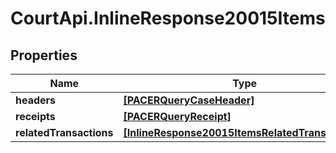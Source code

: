 # CourtApi.InlineResponse20015Items

## Properties
Name | Type | Description | Notes
------------ | ------------- | ------------- | -------------
**headers** | [**[PACERQueryCaseHeader]**](PACERQueryCaseHeader.md) |  | [optional] 
**receipts** | [**[PACERQueryReceipt]**](PACERQueryReceipt.md) |  | [optional] 
**relatedTransactions** | [**[InlineResponse20015ItemsRelatedTransactions]**](InlineResponse20015ItemsRelatedTransactions.md) |  | [optional] 


